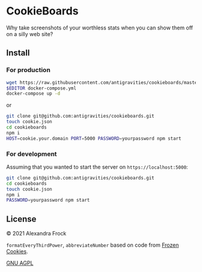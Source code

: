 # CookieBoards
Why take screenshots of your worthless stats when you can show them off on a silly web site?

## Install

### For production

```sh
wget https://raw.githubusercontent.com/antigravities/cookieboards/master/docker-compose.yml
$EDITOR docker-compose.yml
docker-compose up -d
```

or

```sh
git clone git@github.com:antigravities/cookieboards.git
touch cookie.json
cd cookieboards
npm i
HOST=cookie.your.domain PORT=5000 PASSWORD=yourpassword npm start
```

### For development

Assuming that you wanted to start the server on `https://localhost:5000`:

```sh
git clone git@github.com:antigravities/cookieboards.git
cd cookieboards
touch cookie.json
npm i
PASSWORD=yourpassword npm start
```


## License
&copy; 2021 Alexandra Frock

`formatEveryThirdPower`, `abbreviateNumber` based on code from [Frozen Cookies](https://github.com/Mtarnuhal/FrozenCookies).

[GNU AGPL](https://www.gnu.org/licenses/agpl-3.0.en.html)
